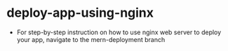 # deploy-app-using-nginx
- For step-by-step instruction on how to use nginx web server to deploy your app, navigate to the mern-deployment branch
